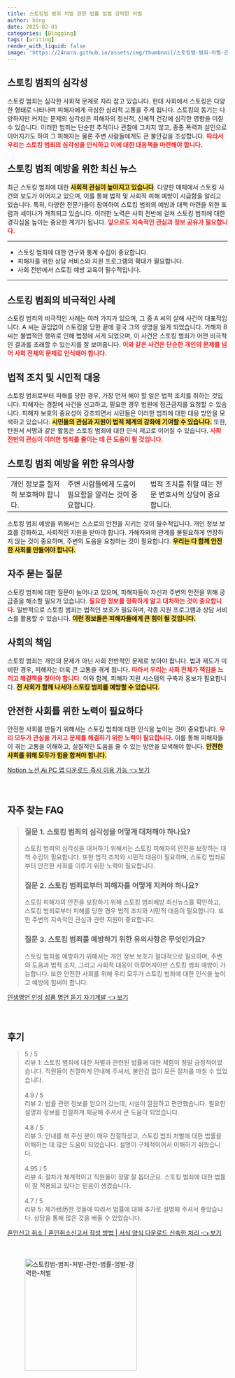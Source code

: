 ```yaml
---
title: 스토킹범 범죄 처벌 관한 법률 엄벌 강력한 처벌
author: bing
date: 2025-02-01
categories: [Blogging]
tags: [writing]
render_with_liquid: false
image: 'https://24nara.github.io/assets/img/thumbnail/스토킹범-범죄-처벌-관한-법률-엄벌-강력한-처벌.webp'
---
```



<h2 id='스토킹 범죄의 심각성'>스토킹 범죄의 심각성</h2>

<p>스토킹 범죄는 심각한 사회적 문제로 자리 잡고 있습니다. 현대 사회에서 스토킹은 다양한 형태로 나타나며 피해자에게 극심한 심리적 고통을 주게 됩니다. 스토킹의 동기는 다양하지만 커지는 문제의 심각성은 피해자의 정신적, 신체적 건강에 심각한 영향을 미칠 수 있습니다. 이러한 범죄는 단순한 추적이나 관찰에 그치지 않고, 종종 폭력과 살인으로 이어지기도 하여 그 피해자는 물론 주변 사람들에게도 큰 불안감을 조성합니다. <b><span style="color: #ee2323;">따라서 우리는 스토킹 범죄의 심각성을 인식하고 이에 대한 대응책을 마련해야 합니다.</span></b></p>

<h2 id='스토킹 범죄 예방을 위한 최신 뉴스'>스토킹 범죄 예방을 위한 최신 뉴스</h2>

<p>최근 스토킹 범죄에 대한 <b><span style="background-color: #ffe066;">사회적 관심이 높아지고 있습니다</span></b>. 다양한 매체에서 스토킹 사건의 보도가 이어지고 있으며, 이를 통해 법적 및 사회적 피해 예방이 시급함을 알리고 있습니다. 특히, 다양한 전문가들이 참여하여 스토킹 범죄의 예방과 대책 마련을 위한 포럼과 세미나가 개최되고 있습니다. 이러한 노력은 사회 전반에 걸쳐 스토킹 범죄에 대한 경각심을 높이는 중요한 계기가 됩니다. <b><span style="color: #ee2323;">앞으로도 지속적인 관심과 정보 공유가 필요합니다.</span></b></p>

<hr />

<ul>
    <li>스토킹 범죄에 대한 연구와 통계 수집이 중요합니다.</li>
    <li>피해자를 위한 상담 서비스와 지원 프로그램의 확대가 필요합니다.</li>
    <li>사회 전반에서 스토킹 예방 교육이 필수적입니다.</li>
</ul>

<hr />

<h2 id='스토킹 범죄의 비극적인 사례'>스토킹 범죄의 비극적인 사례</h2>

<p>스토킹 범죄의 비극적인 사례는 여러 가지가 있으며, 그 중 A 씨의 살해 사건이 대표적입니다. A 씨는 끊임없이 스토킹을 당한 끝에 결국 그의 생명을 잃게 되었습니다. 가해자 B 씨는 불법적인 행위로 인해 법정에 서게 되었으며, 이 사건은 스토킹 범죄가 어떤 비극적인 결과를 초래할 수 있는지를 잘 보여줍니다. <b><span style="color: #ee2323;">이와 같은 사건은 단순한 개인의 문제를 넘어 사회 전체의 문제로 인식돼야 합니다.</span></b></p>

<h2 id='법적 조치 및 시민적 대응'>법적 조치 및 시민적 대응</h2>

<p>스토킹 범죄로부터 피해를 당한 경우, 가장 먼저 해야 할 일은 법적 조치를 취하는 것입니다. 피해자는 경찰에 사건을 신고하고, 필요한 경우 법원에 접근금지를 요청할 수 있습니다. 피해자 보호의 중요성이 강조되면서 시민들은 이러한 범죄에 대한 대응 방안을 모색하고 있습니다. <b><span style="background-color: #ffe066;">시민들의 관심과 지원이 법적 체계의 강화에 기여할 수 있습니다.</span></b> 또한, 탄원서 서명과 같은 활동은 스토킹 범죄에 대한 인식 제고로 이어질 수 있습니다. <b><span style="color: #ee2323;">사회 전반의 관심이 이러한 범죄를 줄이는 데 큰 도움이 될 것입니다.</span></b></p>

<h2 id='스토킹 범죄 예방을 위한 유의사항'>스토킹 범죄 예방을 위한 유의사항</h2>

<table>
    <tr>
        <td>개인 정보를 철저히 보호해야 합니다.</td>
        <td>주변 사람들에게 도움이 필요함을 알리는 것이 중요합니다.</td>
        <td>법적 조치를 취할 때는 전문 변호사의 상담이 중요합니다.</td>
    </tr>
</table>

<p>스토킹 범죄 예방을 위해서는 스스로의 안전을 지키는 것이 필수적입니다. 개인 정보 보호를 강화하고, 사회적인 지원을 받아야 합니다. 가해자와의 관계를 불필요하게 연장하지 않는 것이 중요하며, 주변의 도움을 요청하는 것이 필요합니다. <b><span style="background-color: #ffe066;">우리는 다 함께 안전한 사회를 만들어야 합니다.</span></b></p>

<h2 id='자주 묻는 질문'>자주 묻는 질문</h2>

<p>스토킹 범죄에 대한 질문이 늘어나고 있으며, 피해자들이 자신과 주변의 안전을 위해 궁금증을 해소할 필요가 있습니다. <b><span style="color: #ee2323;">필요한 정보를 정확하게 알고 대처하는 것이 중요합니다.</span></b> 일반적으로 스토킹 범죄는 법적인 보호가 필요하며, 각종 지원 프로그램과 상담 서비스를 활용할 수 있습니다. <b><span style="background-color: #ffe066;">이런 정보들은 피해자들에게 큰 힘이 될 것입니다.</span></b></p>

<h2 id='사회의 책임'>사회의 책임</h2>

<p>스토킹 범죄는 개인의 문제가 아닌 사회 전반적인 문제로 보아야 합니다. 법과 제도가 미비한 경우, 피해자는 더욱 큰 고통을 겪게 됩니다. <b><span style="color: #ee2323;">따라서 우리는 사회 전체가 책임을 느끼고 해결책을 찾아야 합니다.</span></b> 이와 함께, 피해자 지원 시스템의 구축과 홍보가 필요합니다. <b><span style="background-color: #ffe066;">전 사회가 함께 나서야 스토킹 범죄를 예방할 수 있습니다.</span></b></p>

<h2 id='안전한 사회를 위한 노력이 필요하다'>안전한 사회를 위한 노력이 필요하다</h2>

<p>안전한 사회를 만들기 위해서는 스토킹 범죄에 대한 인식을 높이는 것이 중요합니다. <b><span style="color: #ee2323;">우리 모두가 관심을 가지고 문제를 해결하기 위한 노력이 필요합니다.</span></b> 이를 통해 피해자들이 겪는 고통을 이해하고, 실질적인 도움을 줄 수 있는 방안을 모색해야 합니다. <b><span style="background-color: #ffe066;">안전한 사회를 위해 모두가 힘을 합쳐야 합니다.</span></b></p>


<p><a class="click-button" title="Notion 노션 Ai PC 앱 다운로드 즉시 이용 가능" href="https://24nara.github.io/posts/Notion-%EB%85%B8%EC%85%98-Ai-PC-%EC%95%B1-%EB%8B%A4%EC%9A%B4%EB%A1%9C%EB%93%9C-%EC%A6%89%EC%8B%9C-%EC%9D%B4%EC%9A%A9-%EA%B0%80%EB%8A%A5/" rel="dofollow">Notion 노션 Ai PC 앱 다운로드 즉시 이용 가능 👈 보기</a></p><br>
<h2 id='자주_찾는_FAQ'>자주 찾는 FAQ</h2>
<div itemscope="" itemtype="https://schema.org/FAQPage"> 
<blockquote> 
<div itemscope="" itemprop="mainEntity" itemtype="https://schema.org/Question"> 
<h3 itemprop="name">질문 1. 스토킹 범죄의 심각성을 어떻게 대처해야 하나요? </h3> 
<div itemscope="" itemprop="acceptedAnswer" itemtype="https://schema.org/Answer"> 
<span itemprop="text"> 
<p>스토킹 범죄의 심각성을 대처하기 위해서는 스토킹 피해자의 안전을 보장하는 대책 수립이 필요합니다. 또한 법적 조치와 시민적 대응이 필요하며, 스토킹 범죄로부터 안전한 사회를 이루기 위한 노력이 필요합니다.</p> 
</span> 
</div> 
</div> 

<div itemscope="" itemprop="mainEntity" itemtype="https://schema.org/Question"> 
<h3 itemprop="name">질문 2. 스토킹 범죄로부터 피해자를 어떻게 지켜야 하나요? </h3> 
<div itemscope="" itemprop="acceptedAnswer" itemtype="https://schema.org/Answer"> 
<span itemprop="text"> 
<p>스토킹 피해자의 안전을 보장하기 위해 스토킹 범죄예방 최신뉴스를 확인하고, 스토킹 범죄로부터 피해를 당한 경우 법적 조치와 시민적 대응이 필요합니다. 또한 주변의 지속적인 관심과 관련 지원이 중요합니다.</p> 
</span> 
</div> 
</div> 

<div itemscope="" itemprop="mainEntity" itemtype="https://schema.org/Question"> 
<h3 itemprop="name">질문 3. 스토킹 범죄를 예방하기 위한 유의사항은 무엇인가요? </h3> 
<div itemscope="" itemprop="acceptedAnswer" itemtype="https://schema.org/Answer"> 
<span itemprop="text"> 
<p>스토킹 범죄를 예방하기 위해서는 개인 정보 보호가 절대적으로 필요하며, 주변의 도움과 법적 조치, 그리고 사회적 대응이 이루어져야만 스토킹 범죄 예방이 가능합니다. 또한 안전한 사회를 위해 우리 모두가 스토킹 범죄에 대한 인식을 높이고 예방에 힘써야 합니다.</p> 
</span> 
</div> 
</div> 
</blockquote> 
</div>
<p><a class="click-button" title="인생명언 인성 성품 명언 듣기 자기계발" href="https://24nara.github.io/posts/%EC%9D%B8%EC%83%9D%EB%AA%85%EC%96%B8-%EC%9D%B8%EC%84%B1-%EC%84%B1%ED%92%88-%EB%AA%85%EC%96%B8-%EB%93%A3%EA%B8%B0-%EC%9E%90%EA%B8%B0%EA%B3%84%EB%B0%9C/" rel="dofollow">인생명언 인성 성품 명언 듣기 자기계발 👈 보기</a></p><br>
<h2 id='후기'>후기</h2>
<div itemscope itemtype="https://schema.org/Product">
  <blockquote>
  <div itemprop="review" itemscope itemtype="https://schema.org/Review">
      <div itemprop="reviewRating" itemscope itemtype="https://schema.org/Rating"> <span itemprop="ratingValue">5</span> / <span itemprop="bestRating">5</span> </div>
      <span itemprop="reviewBody">리뷰 1: 스토킹 범죄에 대한 처벌과 관련된 법률에 대한 체험이 정말 긍정적이었습니다. 직원들이 친절하게 안내해 주셔서, 불안감 없이 모든 절차를 마칠 수 있었습니다.</span>
  </div>
  <br>
  <div itemprop="review" itemscope itemtype="https://schema.org/Review">
      <div itemprop="reviewRating" itemscope itemtype="https://schema.org/Rating"> <span itemprop="ratingValue">4.9</span> / <span itemprop="bestRating">5</span> </div>
      <span itemprop="reviewBody">리뷰 2: 법률 관련 정보를 얻으러 갔는데, 시설이 깔끔하고 편안했습니다. 필요한 설명과 정보를 친절하게 제공해 주셔서 큰 도움이 되었습니다.</span>
  </div>
  <br>
  <div itemprop="review" itemscope itemtype="https://schema.org/Review">
      <div itemprop="reviewRating" itemscope itemtype="https://schema.org/Rating"> <span itemprop="ratingValue">4.8</span> / <span itemprop="bestRating">5</span> </div>
      <span itemprop="reviewBody">리뷰 3: 안내를 해 주신 분이 매우 친절하셨고, 스토킹 범죄 처벌에 대한 법률을 이해하는 데 많은 도움이 되었습니다. 설명이 구체적이어서 이해하기 쉬웠습니다.</span>
  </div>
  <br>
  <div itemprop="review" itemscope itemtype="https://schema.org/Review">
      <div itemprop="reviewRating" itemscope itemtype="https://schema.org/Rating"> <span itemprop="ratingValue">4.95</span> / <span itemprop="bestRating">5</span> </div>
      <span itemprop="reviewBody">리뷰 4: 절차가 체계적이고 직원들이 정말 잘 돕더군요. 스토킹 범죄에 대한 법률이 잘 적용되고 있다는 믿음이 생겼습니다.</span>
  </div>
  <br>
  <div itemprop="review" itemscope itemtype="https://schema.org/Review">
      <div itemprop="reviewRating" itemscope itemtype="https://schema.org/Rating"> <span itemprop="ratingValue">4.7</span> / <span itemprop="bestRating">5</span> </div>
      <span itemprop="reviewBody">리뷰 5: 제가经历한 것들에 따라서 법률에 대해 추가로 설명해 주셔서 좋았습니다. 상담을 통해 많은 것을 배울 수 있었습니다.</span>
  </div>
  </blockquote>
</div>
<p><a class="click-button" title="혼인신고 취소 | 혼인취소신고서 작성 방법 | 서식 양식 다운로드 신속한 처리" href="https://24nara.github.io/posts/%ED%98%BC%EC%9D%B8%EC%8B%A0%EA%B3%A0-%EC%B7%A8%EC%86%8C-%ED%98%BC%EC%9D%B8%EC%B7%A8%EC%86%8C%EC%8B%A0%EA%B3%A0%EC%84%9C-%EC%9E%91%EC%84%B1-%EB%B0%A9%EB%B2%95-%EC%84%9C%EC%8B%9D-%EC%96%91%EC%8B%9D-%EB%8B%A4%EC%9A%B4%EB%A1%9C%EB%93%9C-%EC%8B%A0%EC%86%8D%ED%95%9C-%EC%B2%98%EB%A6%AC/" rel="dofollow">혼인신고 취소 | 혼인취소신고서 작성 방법 | 서식 양식 다운로드 신속한 처리 👈 보기</a></p><br>
<figure class="image"><img src="https://24nara.github.io/assets/img/thumbnail/스토킹범-범죄-처벌-관한-법률-엄벌-강력한-처벌.webp" alt="스토킹범-범죄-처벌-관한-법률-엄벌-강력한-처벌" width="256" height="256"></figure>